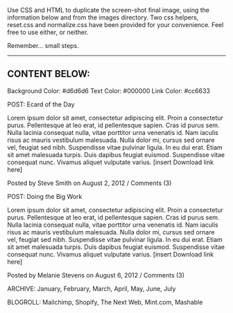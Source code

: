 Use CSS and HTML to duplicate the screen-shot final image, using the information below and from the images directory.
Two css helpers, reset.css and normalize.css have been provided for your convenience.  Feel free to use either, or neither.

Remember... small steps.

---
CONTENT BELOW:
---
Background Color: #d6d6d6
Text Color: #000000
Link Color: #cc6633


POST: Ecard of the Day

  Lorem ipsum dolor sit amet, consectetur adipiscing elit. Proin a consectetur purus. Pellentesque at leo erat, id pellentesque sapien. Cras id purus sem. Nulla lacinia consequat nulla, vitae porttitor urna venenatis id. Nam iaculis risus ac mauris vestibulum malesuada. Nulla dolor mi, cursus sed ornare vel, feugiat sed nibh. Suspendisse vitae pulvinar ligula. In eu dui erat. Etiam sit amet malesuada turpis. Duis dapibus feugiat euismod. Suspendisse vitae consequat nunc. Vivamus aliquet vulputate varius. [insert Download link here]

  Posted by Steve Smith on August 2, 2012 / Comments (3)

POST: Doing the Big Work

  Lorem ipsum dolor sit amet, consectetur adipiscing elit. Proin a consectetur purus. Pellentesque at leo erat, id pellentesque sapien. Cras id purus sem. Nulla lacinia consequat nulla, vitae porttitor urna venenatis id. Nam iaculis risus ac mauris vestibulum malesuada. Nulla dolor mi, cursus sed ornare vel, feugiat sed nibh. Suspendisse vitae pulvinar ligula. In eu dui erat. Etiam sit amet malesuada turpis. Duis dapibus feugiat euismod. Suspendisse vitae consequat nunc. Vivamus aliquet vulputate varius. [insert Download link here]

  Posted by Melanie Stevens on August 6, 2012 / Comments (3)

ARCHIVE: January, February, March, April, May, June, July

BLOGROLL: Mailchimp, Shopify, The Next Web, Mint.com, Mashable
